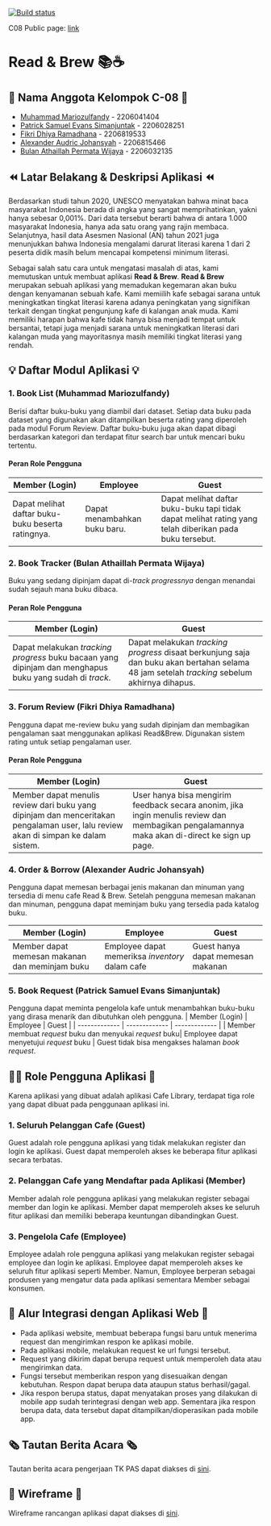 [![Build status](https://build.appcenter.ms/v0.1/apps/659c6b85-39b2-42e4-80d8-3e641654113a/branches/main/badge)](https://appcenter.ms)

C08 Public page: [link](https://install.appcenter.ms/users/fikrirmdhna/apps/read-and-brew-mob/distribution_groups/c08)
# Read & Brew 📚☕️

## 👥 Nama Anggota Kelompok C-08 👥
* [Muhammad Mariozulfandy](https://github.com/riozulfandy) - 2206041404
* [Patrick Samuel Evans Simanjuntak](https://github.com/patrickSevans123) - 2206028251
* [Fikri Dhiya Ramadhana](https://github.com/fikrirmdhna) - 2206819533
* [Alexander Audric Johansyah](https://github.com/audricjohansyah) - 2206815466
* [Bulan Athaillah Permata Wijaya](https://github.com/bulanath) - 2206032135

## ⏪ Latar Belakang & Deskripsi Aplikasi ⏪
Berdasarkan studi tahun 2020, UNESCO menyatakan bahwa minat baca masyarakat Indonesia berada di angka yang sangat memprihatinkan, yakni hanya sebesar 0,001%. Dari data tersebut berarti bahwa di antara 1.000 masyarakat Indonesia, hanya ada satu orang yang rajin membaca. Selanjutnya, hasil data Asesmen Nasional (AN) tahun 2021 juga menunjukkan bahwa Indonesia mengalami darurat literasi karena 1 dari 2 peserta didik masih belum mencapai kompetensi minimum literasi.

Sebagai salah satu cara untuk mengatasi masalah di atas, kami memutuskan untuk membuat aplikasi **Read & Brew**. **Read & Brew** merupakan sebuah aplikasi yang memadukan kegemaran akan buku dengan kenyamanan sebuah kafe. Kami memiilih kafe sebagai sarana untuk meningkatkan tingkat literasi karena adanya peningkatan yang signifikan terkait dengan tingkat pengunjung kafe di kalangan anak muda. Kami memiliki harapan bahwa kafe tidak hanya bisa menjadi tempat untuk bersantai, tetapi juga menjadi sarana untuk meningkatkan literasi dari kalangan muda yang mayoritasnya masih memiliki tingkat literasi yang rendah.

## 💡 Daftar Modul Aplikasi 💡
### 1. Book List (Muhammad Mariozulfandy)
Berisi daftar buku-buku yang diambil dari dataset. Setiap data buku pada dataset yang digunakan akan ditampilkan beserta rating yang diperoleh pada modul Forum Review. Daftar buku-buku juga akan dapat dibagi berdasarkan kategori dan terdapat fitur search bar untuk mencari buku tertentu.
#### Peran Role Pengguna
| Member (Login)  | Employee  | Guest |
| ------------- | ------------- | ------------- |
| Dapat melihat daftar buku-buku beserta ratingnya.  | Dapat menambahkan buku baru.  | Dapat melihat daftar buku-buku tapi tidak dapat melihat rating yang telah diberikan pada buku tersebut.  |

### 2. Book Tracker (Bulan Athaillah Permata Wijaya)
Buku yang sedang dipinjam dapat di-_track progressnya_ dengan menandai sudah sejauh mana buku dibaca.
#### Peran Role Pengguna
| Member (Login)  | Guest |
| ------------- | ------------- |
| Dapat melakukan _tracking progress_ buku bacaan yang dipinjam dan menghapus buku yang sudah di _track_. | Dapat melakukan _tracking progress_ disaat berkunjung saja dan buku akan bertahan selama 48 jam setelah _tracking_ sebelum akhirnya dihapus. |

### 3. Forum Review (Fikri Dhiya Ramadhana)
Pengguna dapat me-review buku yang sudah dipinjam dan membagikan pengalaman saat menggunakan aplikasi Read&Brew. Digunakan sistem rating untuk setiap pengalaman user. 
#### Peran Role Pengguna
| Member (Login)  | Guest |
| ------------- | ------------- |
| Member dapat menulis review dari buku yang dipinjam dan menceritakan pengalaman user, lalu review akan di simpan ke dalam sistem. | User hanya bisa mengirim feedback secara anonim, jika ingin menulis review dan membagikan pengalamannya maka akan di-direct ke sign up page. |

### 4. Order & Borrow (Alexander Audric Johansyah)
Pengguna dapat memesan berbagai jenis makanan dan minuman yang tersedia di menu cafe Read & Brew. Setelah pengguna memesan makanan dan minuman, pengguna dapat meminjam buku yang tersedia pada katalog buku.

| Member (Login)  | Employee | Guest |
| ------------- | ------------- | ------------- |
| Member dapat memesan makanan dan meminjam buku | Employee dapat memeriksa *inventory* dalam cafe | Guest hanya dapat memesan makanan

### 5. Book Request (Patrick Samuel Evans Simanjuntak)
Pengguna dapat meminta pengelola kafe untuk menambahkan buku-buku yang dirasa menarik dan dibutuhkan oleh pengguna. 
| Member (Login)  | Employee | Guest |
| ------------- | ------------- | ------------- |
| Member membuat *request* buku dan menyukai *request* buku| Employee dapat menyetujui *request* buku | Guest tidak bisa mengakses halaman *book request*.

## 👱‍♂️ Role Pengguna Aplikasi 👩
Karena aplikasi yang dibuat adalah aplikasi Cafe Library, terdapat tiga role yang dapat dibuat pada penggunaan aplikasi ini.
### 1. Seluruh Pelanggan Cafe (Guest)
Guest adalah role pengguna aplikasi yang tidak melakukan register dan login ke aplikasi. Guest dapat memperoleh akses ke beberapa fitur aplikasi secara terbatas.
### 2. Pelanggan Cafe yang Mendaftar pada Aplikasi (Member)
Member adalah role pengguna aplikasi yang melakukan register sebagai member dan login ke aplikasi. Member dapat memperoleh akses ke seluruh fitur aplikasi dan memiliki beberapa keuntungan dibandingkan Guest.
### 3. Pengelola Cafe (Employee)
Employee adalah role pengguna aplikasi yang melakukan register sebagai employee dan login ke aplikasi. Employee dapat memperoleh akses ke seluruh fitur aplikasi seperti Member. Namun, Employee berperan sebagai produsen yang mengatur data pada aplikasi sementara Member sebagai konsumen.

## 🔗 Alur Integrasi dengan Aplikasi Web 🔗
- Pada aplikasi website, membuat beberapa fungsi baru untuk menerima request dan mengirimkan respon ke aplikasi mobile.
- Pada aplikasi mobile, melakukan request ke url fungsi tersebut.
- Request yang dikirim dapat berupa request untuk memperoleh data atau mengirimkan data.
- Fungsi tersebut memberikan respon yang disesuaikan dengan kebutuhan. Respon dapat berupa data ataupun status berhasil/gagal.
- Jika respon berupa status, dapat menyatakan proses yang dilakukan di mobile app sudah terintegrasi dengan web app. Sementara jika respon berupa data, data tersebut dapat ditampilkan/dioperasikan pada mobile app.

## 🗞️ Tautan Berita Acara 🗞️
Tautan berita acara pengerjaan TK PAS dapat diakses di [sini](https://docs.google.com/spreadsheets/d/1o5-FuryeDXj9a6EmaVzszS1mZXWoRaus/edit#gid=427391982).

## 📱 Wireframe 📱
Wireframe rancangan aplikasi dapat diakses di [sini](https://www.figma.com/file/gWach5uBF7S11oFRRGDjxO/read-and-brew?type=design&node-id=110%3A706&mode=design&t=SpDfbbQon1C8exmy-1).